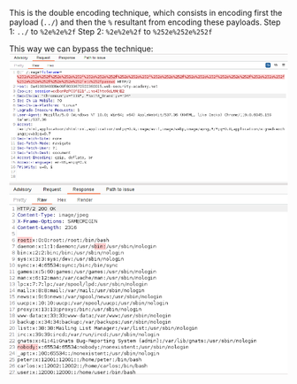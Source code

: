 
This is the double encoding technique, which consists in encoding first the payload (`../`) and then the `%` resultant from encoding these payloads.
Step 1: `../` to `%2e%2e%2f`
Step 2: `%2e%2e%2f` to `%252e%252e%252f`

This way we can bypass the technique:
![](imgs/path_traversal_bypass_double_encoding.png)![](imgs/path_traversal_bypass_double_encoding-1.png)